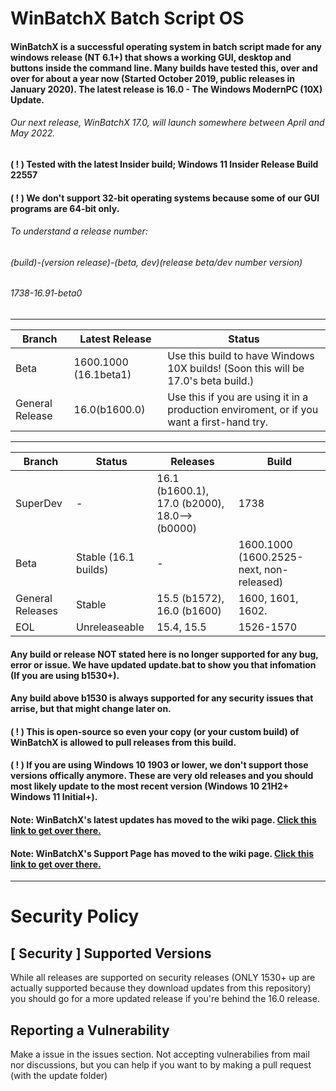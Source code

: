 # WinBatchX Batch Script OS
#### WinBatchX is a successful operating system in batch script made for any windows release (NT 6.1+) that shows a working GUI, desktop and buttons inside the command line. Many builds have tested this, over and over for about a year now (Started October 2019, public releases in January 2020). The latest release is 16.0 - The Windows ModernPC (10X) Update.

###### Our next release, WinBatchX 17.0, will launch somewhere between April and May 2022.


#### ( ! ) Tested with the latest Insider build; Windows 11 Insider Release Build 22557
#### ( ! ) We don't support 32-bit operating systems because some of our GUI programs are 64-bit only.

###### To understand a release number:

###### (build)-(version release)-(beta, dev)(release beta/dev number version)
###### 1738-16.91-beta0

***
Branch | Latest Release | Status
-|-|-
Beta | 1600.1000 (16.1beta1) | Use this build to have Windows 10X builds! (Soon this will be 17.0's beta build.)
General Release | 16.0(b1600.0) | Use this if you are using it in a production enviroment, or if you want a first-hand try.
***
Branch |Status| Releases |Build
----|--------|-----|----
SuperDev    | - | 16.1 (b1600.1), 17.0 (b2000), 18.0--> (b0000)   | 1738
Beta   | Stable (16.1 builds) | -   | 1600.1000 (1600.2525-next, non-released)
General Releases    | Stable | 15.5 (b1572), 16.0 (b1600)   | 1600, 1601, 1602.
EOL    | Unreleaseable | 15.4, 15.5   | 1526-1570




#### Any build or release NOT stated here is no longer supported for any bug, error or issue. We have updated update.bat to show you that infomation (If you are using b1530+).
#### Any build above b1530 is always supported for any security issues that arrise, but that might change later on.
#### ( ! ) This is open-source so even your copy (or your custom build) of WinBatchX is allowed to pull releases from this build.
#### ( ! ) If you are using Windows 10 1903 or lower, we don't support those versions offically anymore. These are very old releases and you should most likely update to the most recent version (Windows 10 21H2+ Windows 11 Initial+).
#### Note: WinBatchX's latest updates has moved to the wiki page. [Click this link to get over there.](https://github.com/bes-ptah/WinBatchX/wiki)
#### Note: WinBatchX's Support Page has moved to the wiki page. [Click this link to get over there.](https://github.com/bes-ptah/WinBatchX/wiki/Support-Page)
***



# Security Policy

## [ Security ] Supported Versions

While all releases are supported on security releases (ONLY 1530+ up are actually supported because they download updates from this repository) you should go for a more updated release if you're behind the 16.0 release.



## Reporting a Vulnerability

Make a issue in the issues section. Not accepting vulnerabilies from mail nor discussions, but you can help if you want to by making a pull request (with the update folder)





